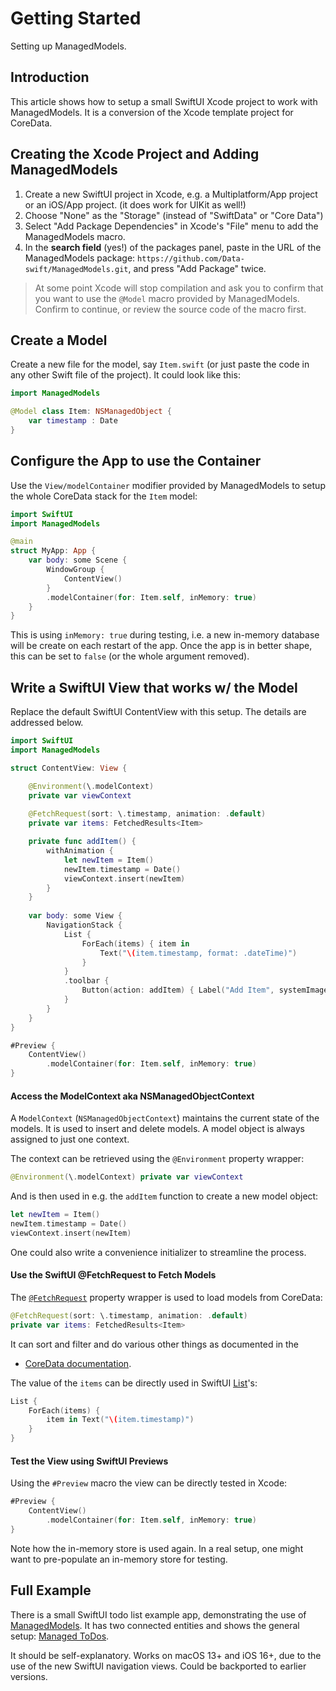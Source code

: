 # Getting Started

Setting up ManagedModels.

## Introduction

This article shows how to setup a small SwiftUI Xcode project to work with
ManagedModels.
It is a conversion of the Xcode template project for CoreData.


## Creating the Xcode Project and Adding ManagedModels

1. Create a new SwiftUI project in Xcode, e.g. a Multiplatform/App project or an
   iOS/App project. (it does work for UIKit as well!)
2. Choose "None" as the "Storage" (instead of "SwiftData" or "Core Data")
3. Select "Add Package Dependencies" in Xcode's "File" menu to add the
   ManagedModels macro.
4. In the **search field** (yes!) of the packages panel,
   paste in the URL of the ManagedModels package:
   `https://github.com/Data-swift/ManagedModels.git`,
   and press "Add Package" twice.

> At some point Xcode will stop compilation and ask you to confirm that you
> want to use the `@Model` macro provided by ManagedModels.
> Confirm to continue, or review the source code of the macro first.


## Create a Model

Create a new file for the model, say `Item.swift` (or just paste the code in
any other Swift file of the project).
It could look like this:
```swift
import ManagedModels

@Model class Item: NSManagedObject {
    var timestamp : Date
}
```

## Configure the App to use the Container

Use the `View/modelContainer` modifier provided by ManagedModels to setup
the whole CoreData stack for the `Item` model:
```swift
import SwiftUI
import ManagedModels

@main
struct MyApp: App {
    var body: some Scene {
        WindowGroup {
            ContentView()
        }
        .modelContainer(for: Item.self, inMemory: true)
    }
}
```

This is using `inMemory: true` during testing, i.e. a new in-memory database
will be create on each restart of the app.
Once the app is in better shape, this can be set to `false` (or the whole
argument removed).


## Write a SwiftUI View that works w/ the Model

Replace the default SwiftUI ContentView with this setup.
The details are addressed below.

```swift
import SwiftUI
import ManagedModels

struct ContentView: View {

    @Environment(\.modelContext) 
    private var viewContext
    
    @FetchRequest(sort: \.timestamp, animation: .default)
    private var items: FetchedResults<Item>

    private func addItem() {
        withAnimation {
            let newItem = Item()
            newItem.timestamp = Date()
            viewContext.insert(newItem)
        }
    }
    
    var body: some View {
        NavigationStack {
            List {
                ForEach(items) { item in
                    Text("\(item.timestamp, format: .dateTime)")
                }
            }
            .toolbar {
                Button(action: addItem) { Label("Add Item", systemImage: "plus") }
            }
        }
    }    
}

#Preview {
    ContentView()
        .modelContainer(for: Item.self, inMemory: true)
}
```

#### Access the ModelContext aka NSManagedObjectContext

A ``ModelContext`` (``NSManagedObjectContext``) maintains the current state of
the models. It is used to insert and delete models. 
A model object is always assigned to just one context.

The context can be retrieved using the `@Environment` property wrapper:
```swift
@Environment(\.modelContext) private var viewContext
```
And is then used in e.g. the `addItem` function to create a new model object:
```swift
let newItem = Item()
newItem.timestamp = Date()
viewContext.insert(newItem)
```
One could also write a convenience initializer to streamline the process.

#### Use the SwiftUI @FetchRequest to Fetch Models

The
[`@FetchRequest`](https://developer.apple.com/documentation/swiftui/fetchrequest)
property wrapper is used to load models from CoreData:
```swift
@FetchRequest(sort: \.timestamp, animation: .default)
private var items: FetchedResults<Item>
```
It can sort and filter and do various other things as documented in the
- [CoreData documentation](https://developer.apple.com/documentation/coredata).

The value of the `items` can be directly used in SwiftUI
[List](https://developer.apple.com/documentation/swiftui/list)'s:
```swift
List {
    ForEach(items) { 
        item in Text("\(item.timestamp)") 
    }
}
```

#### Test the View using SwiftUI Previews

Using the `#Preview` macro the view can be directly tested in Xcode:
```swift
#Preview {
    ContentView()
        .modelContainer(for: Item.self, inMemory: true)
}
```
Note how the in-memory store is used again. In a real setup, one might want to
pre-populate an in-memory store for testing.


## Full Example

There is a small SwiftUI todo list example app,
demonstrating the use of 
[ManagedModels](https://github.com/Data-swift/ManagedModels/).
It has two connected entities and shows the general setup:
[Managed ToDos](https://github.com/Data-swift/ManagedToDosApp/).

It should be self-explanatory. Works on macOS 13+ and iOS 16+, due to the use
of the new SwiftUI navigation views. 
Could be backported to earlier versions.
